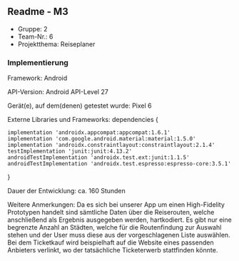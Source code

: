 ## Readme - M3

* Gruppe: 2
* Team-Nr.:	6
* Projektthema: Reiseplaner

### Implementierung

Framework: Android

API-Version: Android API-Level 27

Gerät(e), auf dem(denen) getestet wurde:
Pixel 6

Externe Libraries und Frameworks:
dependencies {

    implementation 'androidx.appcompat:appcompat:1.6.1'
    implementation 'com.google.android.material:material:1.5.0'
    implementation 'androidx.constraintlayout:constraintlayout:2.1.4'
    testImplementation 'junit:junit:4.13.2'
    androidTestImplementation 'androidx.test.ext:junit:1.1.5'
    androidTestImplementation 'androidx.test.espresso:espresso-core:3.5.1'
}

Dauer der Entwicklung:
ca. 160 Stunden

Weitere Anmerkungen:
Da es sich bei unserer App um einen High-Fidelity Prototypen handelt sind sämtliche Daten über die Reiserouten, welche anschließend als Ergebnis ausgegeben werden, hartkodiert. Es gibt nur eine begrenzte Anzahl an Städten, welche für die Routenfindung zur Auswahl stehen und der User muss diese aus der vorgeschlagenen Liste auswählen. Bei dem Ticketkauf wird beispielhaft auf die Website eines passenden Anbieters verlinkt, wo der tatsächliche Ticketerwerb stattfinden könnte.
